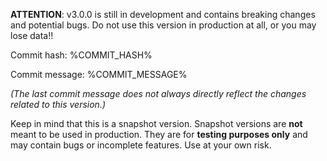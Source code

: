 **ATTENTION**: v3.0.0 is still in development and contains breaking changes and potential bugs. Do not use this version in production at all, or you may lose data!!

Commit hash: %COMMIT_HASH%

Commit message: %COMMIT_MESSAGE%

*(The last commit message does not always directly reflect the changes related to this version.)*

Keep in mind that this is a snapshot version. Snapshot versions are **not** meant to be used in production. They are for **testing purposes only** and may contain bugs or incomplete features. Use at your own risk.